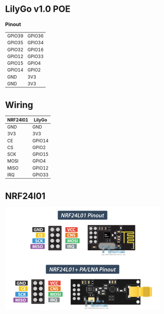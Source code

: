 
# LilyGo v1.0 POE

### Pinout

|         |        |
|---------|--------|
| GPIO39  | GPIO36 |
| GPIO35  | GPIO34 |  
| GPIO32  | GPIO16 | 
| GPIO12  | GPIO33 |
| GPIO15  | GPIO4  | 
| GPIO14  | GPIO2  | 
| GND     | 3V3    | 
| GND     | 3V3    | 

# Wiring

| NRF24l01 | LilyGo |
|----------|--------|
| GND      | GND    |
| 3V3      | 3V3    |
| CE       | GPIO14 |
| CS       | GPIO2  |
| SCK      | GPIO15 |
| MOSI     | GPIO4  |
| MISO     | GPIO12 |
| IRQ      | GPIO33 |

# NRF24l01

![](nrf24l01.png)

